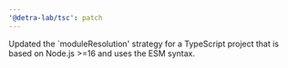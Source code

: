 ```yaml
---
'@detra-lab/tsc': patch
---
```


Updated the `moduleResolution' strategy for a TypeScript project that is based on Node.js >=16 and uses the ESM syntax.
